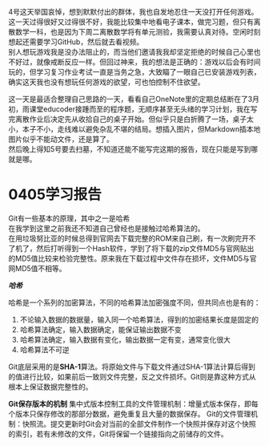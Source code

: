 4号这天举国哀悼，想到默默付出的群体，我也自发地忍住一天没打开任何游戏。  
这一天过得很好又过得很不好，我能比较集中地看电子课本，做完习题，但只有离散数学一科，也是因为下周二离散数学将有单元测验，我需要认真对待。空闲时刻想起还需要学习GitHub，然后就去看视频。  
别人想玩游戏我是没办法阻止的，而当他们邀请我我却坚定拒绝的时候自己心里也不好过，就像戒断反应一样。但回过神来，我的想法是正确的：游戏以后会有时间玩的，但学习复习作业考试一直是当务之急，大致瞄了一眼自己已安装游戏列表，确实这天我也没有想玩任何游戏的欲望，可也怕控制不住欲望。  

这一天是最适合整理自己思路的一天，看看自己OneNote里的定期总结断在了3月初，雨课堂educoder接踵而至的程序题，无顺序甚至无头绪的学习计划，我在写完离散作业后决定先从收拾自己的桌子开始。但似乎只是白折腾了一场，桌子太小，本子不小，走线难以避免杂乱不堪的结局。想插入图片，但Markdown插本地图片似乎不能动文件，还是算了。  
然后晚上得知5号要去扫墓，不知道还能不能写完这期的报告，现在只能是写到哪就是哪。  

0405学习报告
================
Git有一些基本的原理，其中之一是哈希  
在我学到这里之前我还不知道自己曾经也是接触过哈希算法的。  
在用垃圾努比亚的时候总得到官网去下载完整的ROM来自己刷，有一次刷完开不了机了，然后打听得到一个Hash软件，学到了将下载的zip文件MD5与官网贴出的MD5值比较来检验完整性。原来我在下载过程中文件存在损坏，文件MD5与官网MD5值不相等。  

***哈希*** 

哈希是一个系列的加密算法，不同的哈希算法加密强度不同，但共同点也是有的：  
1. 不论输入数据的数据量，输入同一个哈希算法，得到的加密结果长度是固定的  
2. 哈希算法确定，输入数据确定，能保证输出数据不变  
3. 哈希算法确定，输入数据有变化，输出数据一定有变，通常变化很大  
4. 哈希算法不可逆  

Git底层采用的是**SHA-1**算法。将原始文件与下载文件通过SHA-1算法计算后得到的值进行比较，如果前后一致则文件完整，反之文件损坏。Git则是靠这种方式从根本上保证数据完整性的。 

**Git保存版本的机制** 
集中式版本控制工具的文件管理机制：增量式版本保存，即每个版本只保存修改的那部分数据，避免重复且大量的数据保存。 
Git的文件管理机制：快照流。提交更新时Git会对当前的全部文件制作一个快照并保存对这个快照的索引，若有未修改的文件，Git将保留一个链接指向之前储存的文件。
